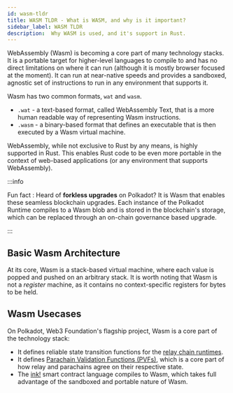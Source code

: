 ```yaml
---
id: wasm-tldr
title: WASM TLDR - What is WASM, and why is it important?
sidebar_label: WASM TLDR
description:  Why WASM is used, and it's support in Rust.
---
```


WebAssembly (Wasm) is becoming a core part of many technology stacks.  It is a portable target for higher-level languages to compile to and has no direct limitations on where it can run (although it is mostly browser focused at the moment).  It can run at near-native speeds and provides a sandboxed, agnostic set of instructions to run in any environment that supports it.

Wasm has two common formats, `wat` and `wasm`.  

- `.wat` - a text-based format, called WebAssembly Text, that is a more human readable way of representing Wasm instructions.
- `.wasm` - a binary-based format that defines an executable that is then executed by a Wasm virtual machine.

WebAssembly, while not exclusive to Rust by any means, is highly supported in Rust.  This enables Rust code to be even more portable in the context of web-based applications (or any environment that supports WebAssembly).

:::info 

Fun fact : Heard of **forkless upgrades** on Polkadot? It is Wasm that enables these seamless blockchain upgrades. Each instance of the Polkadot Runtime compiles to a Wasm blob and is stored in the blockchain's storage, which can be replaced through an on-chain governance based upgrade. 

:::

## Basic Wasm Architecture

At its core, Wasm is a stack-based virtual machine, where each value is popped and pushed on an arbitrary stack. It is worth noting that Wasm is not a *register* machine, as it contains no context-specific registers for bytes to be held.

## Wasm Usecases

On Polkadot, Web3 Foundation's flagship project, Wasm is a core part of the technology stack:

- It defines reliable state transition functions for the [relay chain runtimes](https://wiki.polkadot.network/docs/appendix#runtime).
- It defines [Parachain Validation Functions (PVFs)](https://wiki.polkadot.network/docs/learn-parachains-protocol), which is a core part of how relay and parachains agree on their respective state.
- The [ink!](https://use.ink/) smart contract language compiles to Wasm, which takes full advantage of the sandboxed and portable nature of Wasm.


